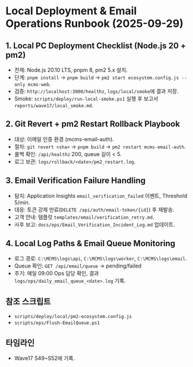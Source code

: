# Local Deployment & Email Operations Runbook (2025-09-29)

## 1. Local PC Deployment Checklist (Node.js 20 + pm2)
- 전제: Node.js 20.10 LTS, pnpm 8, pm2 5.x 설치.
- 단계: `pnpm install` → `pnpm build` → `pm2 start ecosystem.config.js --only mcms-web`.
- 검증: `http://localhost:3000/healthz`, `logs/local/smoke`에 결과 저장.
- Smoke: `scripts/deploy/run-local-smoke.ps1` 실행 후 보고서 `reports/wave17/local_smoke.md`.

## 2. Git Revert + pm2 Restart Rollback Playbook
- 대상: 이메일 인증 환경 (mcms-email-auth).
- 절차: `git revert <sha>` → `pnpm build` → `pm2 restart mcms-email-auth`.
- 롤백 확인: `/api/healthz` 200, queue 길이 < 5.
- 로그 보관: `logs/rollback/<date>/pm2_restart.log`.

## 3. Email Verification Failure Handling
- 탐지: Application Insights `email_verification_failed` 이벤트, Threshold 5/min.
- 대응: 토큰 강제 만료(`DELETE /api/auth/email-token/{id}`) 후 재발송.
- 고객 안내: 템플릿 `templates/email/verification_retry.md`.
- 사후 보고: `docs/ops/Email_Verification_Incident_Log.md` 업데이트.

## 4. Local Log Paths & Email Queue Monitoring
- 로그 경로: `C:\MCMS\logs\api`, `C:\MCMS\logs\worker`, `C:\MCMS\logs\email`.
- Queue 확인: `GET /api/email/queue` → pending/failed
- 주기: 매일 09:00 Ops 담당 확인, 결과 `logs/ops/daily_email_queue_<date>.log` 기록.

## 참조 스크립트
- `scripts/deploy/local/pm2-ecosystem.config.js`
- `scripts/ops/Flush-EmailQueue.ps1`

## 타임라인
- Wave17 S49~S52에 기록.

